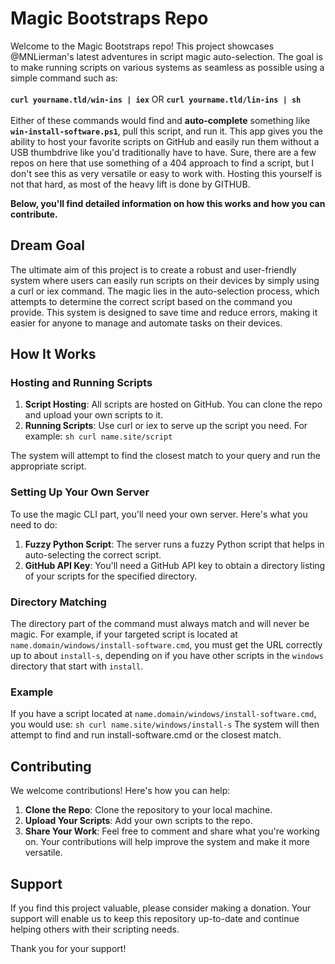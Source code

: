 # Magic Bootstraps Repo

Welcome to the Magic Bootstraps repo! This project showcases @MNLierman's latest adventures in script magic auto-selection. The goal is to make running scripts on various systems as seamless as possible using a simple command such as:
  <br><br>**```curl yourname.tld/win-ins | iex```**  OR  **```curl yourname.tld/lin-ins | sh```** <br> <br>
Either of these commands would find and **auto-complete** something like **```win-install-software.ps1```**, pull this script, and run it. This app gives you the ability to host your favorite scripts on GitHub and easily run them without a USB thumbdrive like you'd traditionally have to have. Sure, there are a few repos on here that use something of a 404 approach to find a script, but I don't see this as very versatile or easy to work with. Hosting this yourself is not that hard, as most of the heavy lift is done by GITHUB.

**Below, you'll find detailed information on how this works and how you can contribute.**

## Dream Goal

The ultimate aim of this project is to create a robust and user-friendly system where users can easily run scripts on their devices by simply using a curl or iex command. The magic lies in the auto-selection process, which attempts to determine the correct script based on the command you provide. This system is designed to save time and reduce errors, making it easier for anyone to manage and automate tasks on their devices.

## How It Works

### Hosting and Running Scripts

1. **Script Hosting**: All scripts are hosted on GitHub. You can clone the repo and upload your own scripts to it.
2. **Running Scripts**: Use curl or iex to serve up the script you need. For example: ```sh curl name.site/script```
   
The system will attempt to find the closest match to your query and run the appropriate script.

### Setting Up Your Own Server

To use the magic CLI part, you'll need your own server. Here's what you need to do:

1. **Fuzzy Python Script**: The server runs a fuzzy Python script that helps in auto-selecting the correct script.
2. **GitHub API Key**: You'll need a GitHub API key to obtain a directory listing of your scripts for the specified directory.

### Directory Matching

The directory part of the command must always match and will never be magic. For example, if your targeted script is located at `name.domain/windows/install-software.cmd`, you must get the URL correctly up to about `install-s`, depending on if you have other scripts in the `windows` directory that start with `install`.

### Example

If you have a script located at `name.domain/windows/install-software.cmd`, you would use: ```sh curl name.site/windows/install-s```
The system will then attempt to find and run install-software.cmd or the closest match.

## Contributing

We welcome contributions! Here's how you can help:

1. **Clone the Repo**: Clone the repository to your local machine.
2. **Upload Your Scripts**: Add your own scripts to the repo.
3. **Share Your Work**: Feel free to comment and share what you're working on. Your contributions will help improve the system and make it more versatile.

## Support

If you find this project valuable, please consider making a donation. Your support will enable us to keep this repository up-to-date and continue helping others with their scripting needs.

Thank you for your support!
